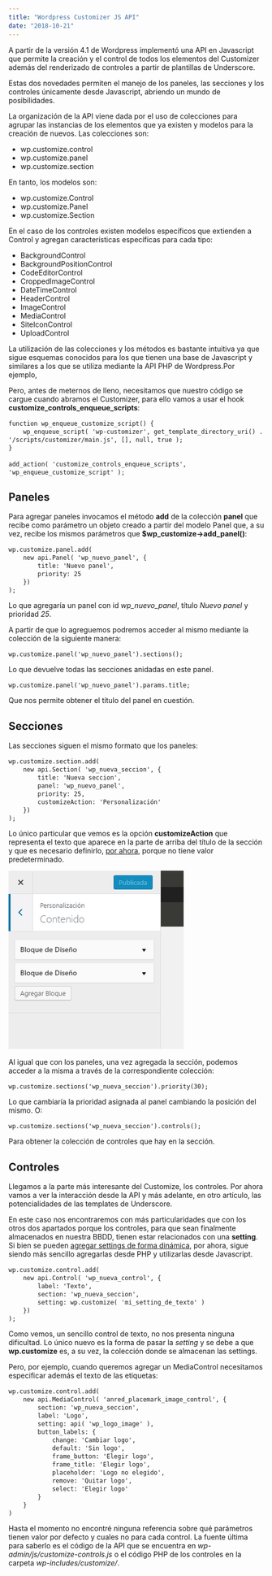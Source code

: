 ```yaml
---
title: "Wordpress Customizer JS API"
date: "2018-10-21"
---
```


A partir de la versión 4.1 de Wordpress implementó una API en Javascript que permite la creación y el control de todos los elementos del Customizer además del renderizado de controles a partir de plantillas de Underscore.

Estas dos novedades permiten el manejo de los paneles, las secciones y los controles únicamente desde Javascript, abriendo un mundo de posibilidades.

La organización de la API viene dada por el uso de colecciones para agrupar las instancias de los elementos que ya existen y modelos para la creación de nuevos. Las colecciones son:

- wp.customize.control
- wp.customize.panel
- wp.customize.section

En tanto, los modelos son:

- wp.customize.Control
- wp.customize.Panel
- wp.customize.Section

En el caso de los controles existen modelos específicos que extienden a Control y agregan características específicas para cada tipo:

- BackgroundControl
- BackgroundPositionControl
- CodeEditorControl
- CroppedImageControl
- DateTimeControl
- HeaderControl
- ImageControl
- MediaControl
- SiteIconControl
- UploadControl

La utilización de las colecciones y los métodos es bastante intuitiva ya que sigue esquemas conocidos para los que tienen una base de Javascript y similares a los que se utiliza mediante la API PHP de Wordpress.Por ejemplo, 

Pero, antes de meternos de lleno, necesitamos que nuestro código se cargue cuando abramos el Customizer, para ello vamos a usar el hook **customize\_controls\_enqueue\_scripts**:

```
function wp_enqueue_customize_script() {
    wp_enqueue_script( 'wp-customizer', get_template_directory_uri() . '/scripts/customizer/main.js', [], null, true );
}

add_action( 'customize_controls_enqueue_scripts', 'wp_enqueue_customize_script' );
```

## Paneles

Para agregar paneles invocamos el método **add** de la colección **panel** que recibe como parámetro un objeto creado a partir del modelo Panel que, a su vez, recibe los mismos parámetros que **$wp\_customize->add\_panel()**:

```
wp.customize.panel.add(
    new api.Panel( 'wp_nuevo_panel', {
        title: 'Nuevo panel',
        priority: 25
    })
);
```

Lo que agregaría un panel con id _wp\_nuevo\_panel_, título _Nuevo panel_ y prioridad _25_.

A partir de que lo agreguemos podremos acceder al mismo mediante la colección de la siguiente manera:

```
wp.customize.panel('wp_nuevo_panel').sections();
```

Lo que devuelve todas las secciones anidadas en este panel.

```
wp.customize.panel('wp_nuevo_panel').params.title;
```

Que nos permite obtener el título del panel en cuestión.

## Secciones

Las secciones siguen el mismo formato que los paneles:

```
wp.customize.section.add(
    new api.Section( 'wp_nueva_seccion', {
        title: 'Nueva seccion',
        panel: 'wp_nuevo_panel',
        priority: 25,
        customizeAction: 'Personalización'
    })
);
```

Lo único particular que vemos es la opción **customizeAction** que representa el texto que aparece en la parte de arriba del título de la sección y que es necesario definirlo, [por ahora](https://core.trac.wordpress.org/ticket/42635), porque no tiene valor predeterminado.

![](images/chrome_2018-10-20_21-55-09.png)

Al igual que con los paneles, una vez agregada la sección, podemos acceder a la misma a través de la correspondiente colección:

```
wp.customize.sections('wp_nueva_seccion').priority(30);
```

Lo que cambiaría la prioridad asignada al panel cambiando la posición del mismo. O:

```
wp.customize.sections('wp_nueva_seccion').controls();
```

Para obtener la colección de controles que hay en la sección.

## Controles

Llegamos a la parte más interesante del Customize, los controles. Por ahora vamos a ver la interacción desde la API y más adelante, en otro artículo, las potencialidades de las templates de Underscore.

En este caso nos encontraremos con más particularidades que con los otros dos apartados porque los controles, para que sean finalmente almacenados en nuestra BBDD, tienen estar relacionados con una **setting**. Si bien se pueden [agregar settings de forma dinámica](https://wordpress.stackexchange.com/questions/280561/customizer-instantiating-settings-and-controls-via-javascript/280744#280744), por ahora, sigue siendo más sencillo agregarlas desde PHP y utilizarlas desde Javascript.

```
wp.customize.control.add(
    new api.Control( 'wp_nueva_control', {
        label: 'Texto',
        section: 'wp_nueva_seccion',
        setting: wp.customize( 'mi_setting_de_texto' )
    })
);
```

Como vemos, un sencillo control de texto, no nos presenta ninguna dificultad. Lo único nuevo es la forma de pasar la _setting_ y se debe a que **wp.customize** es, a su vez, la colección donde se almacenan las settings.

Pero, por ejemplo, cuando queremos agregar un MediaControl necesitamos especificar además el texto de las etiquetas:

```
wp.customize.control.add(
    new api.MediaControl( 'anred_placemark_image_control', {
        section: 'wp_nueva_seccion',
        label: 'Logo',
        setting: api( 'wp_logo_image' ),
        button_labels: {
            change: 'Cambiar logo',
            default: 'Sin logo',
            frame_button: 'Elegir logo',
            frame_title: 'Elegir logo',
            placeholder: 'Logo no elegido',
            remove: 'Quitar logo',
            select: 'Elegir logo'
        }
    }
)
```

Hasta el momento no encontré ninguna referencia sobre qué parámetros tienen valor por defecto y cuales no para cada control. La fuente última para saberlo es el código de la API que se encuentra en _wp-admin/js/customize-controls.js_ o el código PHP de los controles en la carpeta _wp-includes/customize/_.
